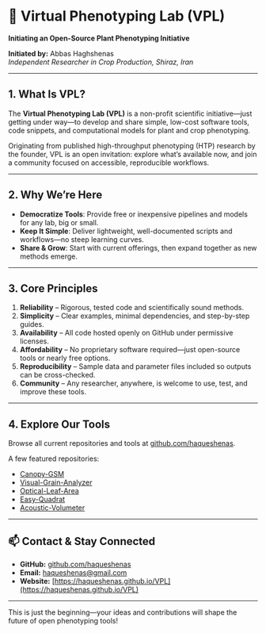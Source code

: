 # 🌿 Virtual Phenotyping Lab (VPL)

**Initiating an Open-Source Plant Phenotyping Initiative**

**Initiated by:** Abbas Haghshenas  
*Independent Researcher in Crop Production, Shiraz, Iran*

---

## 1. What Is VPL?

The **Virtual Phenotyping Lab (VPL)** is a non-profit scientific initiative—just getting under way—to develop and share simple, low-cost software tools, code snippets, and computational models for plant and crop phenotyping.  

Originating from published high-throughput phenotyping (HTP) research by the founder, VPL is an open invitation: explore what’s available now, and join a community focused on accessible, reproducible workflows.

---

## 2. Why We’re Here

- **Democratize Tools**: Provide free or inexpensive pipelines and models for any lab, big or small.  
- **Keep It Simple**: Deliver lightweight, well-documented scripts and workflows—no steep learning curves.  
- **Share & Grow**: Start with current offerings, then expand together as new methods emerge.

---

## 3. Core Principles

1. **Reliability** – Rigorous, tested code and scientifically sound methods.  
2. **Simplicity** – Clear examples, minimal dependencies, and step-by-step guides.  
3. **Availability** – All code hosted openly on GitHub under permissive licenses.  
4. **Affordability** – No proprietary software required—just open-source tools or nearly free options.  
5. **Reproducibility** – Sample data and parameter files included so outputs can be cross-checked.  
6. **Community** – Any researcher, anywhere, is welcome to use, test, and improve these tools.

---

## 4. Explore Our Tools

Browse all current repositories and tools at [github.com/haqueshenas](https://github.com/haqueshenas).

A few featured repositories:
- [Canopy-GSM](https://github.com/haqueshenas/Canopy-GSM)
- [Visual-Grain-Analyzer](https://github.com/haqueshenas/Visual-Grain-Analyzer)
- [Optical-Leaf-Area](https://github.com/haqueshenas/Optical-Leaf-Area)
- [Easy-Quadrat](https://github.com/haqueshenas/Easy-Quadrat)
- [Acoustic-Volumeter](https://github.com/haqueshenas/Acoustic-Volumeter)

---

## 📫 Contact & Stay Connected

- **GitHub:** [github.com/haqueshenas](https://github.com/haqueshenas)  
- **Email:** [haqueshenas@gmail.com](mailto:haqueshenas@gmail.com)  
- **Website:** [https://haqueshenas.github.io/VPL](https://haqueshenas.github.io/VPL)

---

This is just the beginning—your ideas and contributions will shape the future of open phenotyping tools!
